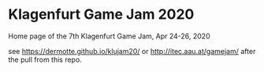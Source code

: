 # Klagenfurt Game Jam 2020
Home page of the 7th Klagenfurt Game Jam, Apr 24-26, 2020

see https://dermotte.github.io/klujam20/ or http://itec.aau.at/gamejam/ after the pull from this repo.
